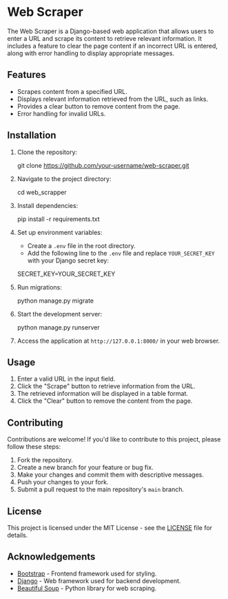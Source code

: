 # Web Scraper

The Web Scraper is a Django-based web application that allows users to enter a URL and scrape its content to retrieve relevant information. It includes a feature to clear the page content if an incorrect URL is entered, along with error handling to display appropriate messages.

## Features

- Scrapes content from a specified URL.
- Displays relevant information retrieved from the URL, such as links.
- Provides a clear button to remove content from the page.
- Error handling for invalid URLs.

## Installation

1. Clone the repository:

    git clone https://github.com/your-username/web-scraper.git

2. Navigate to the project directory:

    cd web_scrapper

3. Install dependencies:

    pip install -r requirements.txt

4. Set up environment variables:

    - Create a `.env` file in the root directory.
    - Add the following line to the `.env` file and replace `YOUR_SECRET_KEY` with your Django secret key:

    SECRET_KEY=YOUR_SECRET_KEY

5. Run migrations:

    python manage.py migrate

6. Start the development server:

    python manage.py runserver

7. Access the application at `http://127.0.0.1:8000/` in your web browser.

## Usage

1. Enter a valid URL in the input field.
2. Click the "Scrape" button to retrieve information from the URL.
3. The retrieved information will be displayed in a table format.
4. Click the "Clear" button to remove the content from the page.

## Contributing

Contributions are welcome! If you'd like to contribute to this project, please follow these steps:

1. Fork the repository.
2. Create a new branch for your feature or bug fix.
3. Make your changes and commit them with descriptive messages.
4. Push your changes to your fork.
5. Submit a pull request to the main repository's `main` branch.

## License

This project is licensed under the MIT License - see the [LICENSE](LICENSE) file for details.

## Acknowledgements

- [Bootstrap](https://getbootstrap.com/) - Frontend framework used for styling.
- [Django](https://www.djangoproject.com/) - Web framework used for backend development.
- [Beautiful Soup](https://www.crummy.com/software/BeautifulSoup/) - Python library for web scraping.
